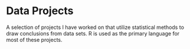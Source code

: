 # Data Projects
A selection of projects I have worked on that utilize statistical methods to draw conclusions from data sets.
R is used as the primary language for most of these projects.
